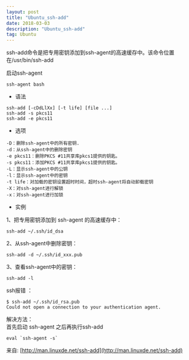 ```yaml
---
layout: post
title: "Ubuntu_ssh-add"
date: 2018-03-03
description: "Ubuntu_ssh-add"
tag: Ubuntu
---
```


ssh-add命令是把专用密钥添加到ssh-agent的高速缓存中。该命令位置在/usr/bin/ssh-add

启动ssh-agent

```
ssh-agent bash
```

- 语法


```
ssh-add [-cDdLlXx] [-t life] [file ...] 
ssh-add -s pkcs11 
ssh-add -e pkcs11

```
- 选项

```
-D：删除ssh-agent中的所有密钥. 
-d：从ssh-agent中的删除密钥 
-e pkcs11：删除PKCS #11共享库pkcs1提供的钥匙。 
-s pkcs11：添加PKCS #11共享库pkcs1提供的钥匙。  
-L：显示ssh-agent中的公钥 
-l：显示ssh-agent中的密钥 
-t life：对加载的密钥设置超时时间，超时ssh-agent将自动卸载密钥 
-X：对ssh-agent进行解锁 
-x：对ssh-agent进行加锁

```
- 实例   

1、把专用密钥添加到 ssh-agent 的高速缓存中：

```
ssh-add ~/.ssh/id_dsa

```
2、从ssh-agent中删除密钥：

```
ssh-add -d ~/.ssh/id_xxx.pub

```
3、查看ssh-agent中的密钥：

```
ssh-add -l

```


ssh报错  ：
```
$ ssh-add ~/.ssh/id_rsa.pub
Could not open a connection to your authentication agent.
```
解决方法：  
首先启动 ssh-agent  之后再执行ssh-add 

```
eval `ssh-agent -s`
```

来自: [http://man.linuxde.net/ssh-add](http://man.linuxde.net/ssh-add)